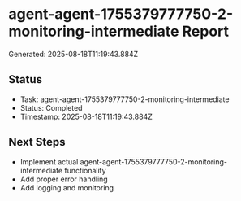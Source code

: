 # agent-agent-1755379777750-2-monitoring-intermediate Report

Generated: 2025-08-18T11:19:43.884Z

## Status
- Task: agent-agent-1755379777750-2-monitoring-intermediate
- Status: Completed
- Timestamp: 2025-08-18T11:19:43.884Z

## Next Steps
- Implement actual agent-agent-1755379777750-2-monitoring-intermediate functionality
- Add proper error handling
- Add logging and monitoring
